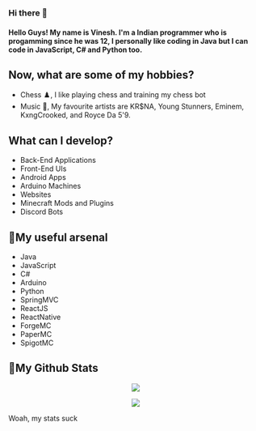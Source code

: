 ### Hi there 👋

<!--
**vinesh27/vinesh27** is a ✨ _special_ ✨ repository because its `README.md` (this file) appears on your GitHub profile.

Here are some ideas to get you started:

- 🔭 I’m currently working on ...
- 🌱 I’m currently learning ...
- 👯 I’m looking to collaborate on ...
- 🤔 I’m looking for help with ...
- 💬 Ask me about ...
- 📫 How to reach me: ...
- 😄 Pronouns: ...
- ⚡ Fun fact: ...
-->
#### Hello Guys! My name is Vinesh. I'm a Indian programmer who is progamming since he was 12, I personally like coding in Java but I can code in JavaScript, C# and Python too.

## Now, what are some of my hobbies? 
- Chess ♟️, I like playing chess and training my chess bot
- Music 🎵, My favourite artists are KR$NA, Young Stunners, Eminem, KxngCrooked, and Royce Da 5'9.                          


## What can I develop?
- Back-End Applications
- Front-End UIs
- Android Apps
- Arduino Machines
- Websites
- Minecraft Mods and Plugins
- Discord Bots

## 🔧My useful arsenal
- Java
- JavaScript
- C#
- Arduino
- Python
- SpringMVC
- ReactJS
- ReactNative
- ForgeMC
- PaperMC
- SpigotMC

## :pushpin:My Github Stats
<p align=center><img src="https://github-readme-stats.vercel.app/api?username=vinesh27"/>
<p align=center><img src="https://github-readme-streak-stats.herokuapp.com/?user=vinesh27"></p>
Woah, my stats suck
